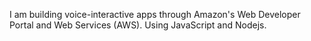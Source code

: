 I am building voice-interactive apps through Amazon's Web Developer Portal and Web Services (AWS). Using JavaScript and Nodejs. 
